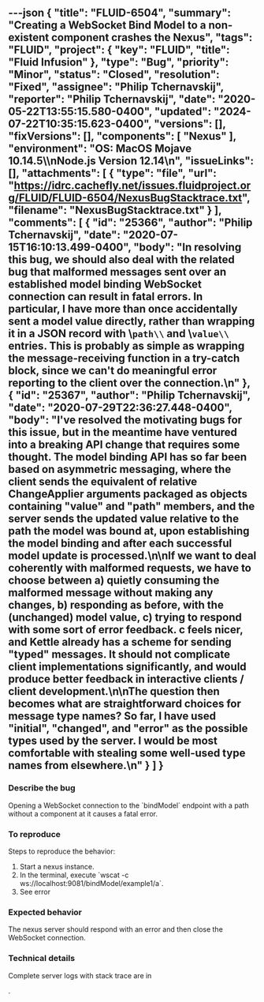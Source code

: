 ---json
{
  "title": "FLUID-6504",
  "summary": "Creating a WebSocket Bind Model to a non-existent component crashes the Nexus",
  "tags": "FLUID",
  "project": {
    "key": "FLUID",
    "title": "Fluid Infusion"
  },
  "type": "Bug",
  "priority": "Minor",
  "status": "Closed",
  "resolution": "Fixed",
  "assignee": "Philip Tchernavskij",
  "reporter": "Philip Tchernavskij",
  "date": "2020-05-22T13:55:15.580-0400",
  "updated": "2024-07-22T10:35:15.623-0400",
  "versions": [],
  "fixVersions": [],
  "components": [
    "Nexus"
  ],
  "environment": "OS: MacOS Mojave 10.14.5\\\nNode.js Version 12.14\n",
  "issueLinks": [],
  "attachments": [
    {
      "type": "file",
      "url": "https://idrc.cachefly.net/issues.fluidproject.org/FLUID/FLUID-6504/NexusBugStacktrace.txt",
      "filename": "NexusBugStacktrace.txt"
    }
  ],
  "comments": [
    {
      "id": "25366",
      "author": "Philip Tchernavskij",
      "date": "2020-07-15T16:10:13.499-0400",
      "body": "In resolving this bug, we should also deal with the related bug that malformed messages sent over an established model binding WebSocket connection can result in fatal errors. In particular, I have more than once accidentally sent a model value directly, rather than wrapping it in a JSON record with \\`path\\` and \\`value\\` entries. This is probably as simple as wrapping the message-receiving function in a try-catch block, since we can't do meaningful error reporting to the client over the connection.\n"
    },
    {
      "id": "25367",
      "author": "Philip Tchernavskij",
      "date": "2020-07-29T22:36:27.448-0400",
      "body": "I've resolved the motivating bugs for this issue, but in the meantime have ventured into a breaking API change that requires some thought. The model binding API has so far been based on asymmetric messaging, where the client sends the equivalent of relative ChangeApplier arguments packaged as objects containing \"value\" and \"path\" members, and the server sends the updated value relative to the path the model was bound at, upon establishing the model binding and after each successful model update is processed.\n\nIf we want to deal coherently with malformed requests, we have to choose between a) quietly consuming the malformed message without making any changes, b) responding as before, with the (unchanged) model value, c) trying to respond with some sort of error feedback. c feels nicer, and Kettle already has a scheme for sending \"typed\" messages. It should not complicate client implementations significantly, and would produce better feedback in interactive clients / client development.\n\nThe question then becomes what are straightforward choices for message type names? So far, I have used \"initial\", \"changed\", and \"error\" as the possible types used by the server. I would be most comfortable with stealing some well-used type names from elsewhere.\n"
    }
  ]
}
---
### Describe the bug

Opening a WebSocket connection to the \`bindModel\` endpoint with a path without a component at it causes a fatal error.

### To reproduce

Steps to reproduce the behavior:

1. Start a nexus instance.
2. In the terminal, execute \`wscat -c ws\://localhost:9081/bindModel/example1/a\`.
3. See error

### Expected behavior

The nexus server should respond with an error and then close the WebSocket connection.

### Technical details

Complete server logs with stack trace are in&#x20;

<!-- media: file 99af71a0-8f98-4924-a2f5-8aaf79b950ea -->

.

        
